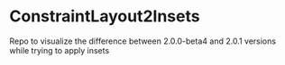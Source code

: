 # ConstraintLayout2Insets
Repo to visualize the difference between 2.0.0-beta4 and 2.0.1 versions while trying to apply insets
